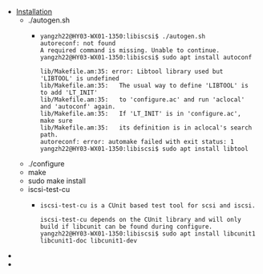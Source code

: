 - [Installation](https://github.com/gostor/libiscsi)
	- ./autogen.sh
		- ```
		  yangzh22@HY03-WX01-1350:libiscsi$ ./autogen.sh
		  autoreconf: not found
		  A required command is missing. Unable to continue.
		  yangzh22@HY03-WX01-1350:libiscsi$ sudo apt install autoconf
		  
		  lib/Makefile.am:35: error: Libtool library used but 'LIBTOOL' is undefined
		  lib/Makefile.am:35:   The usual way to define 'LIBTOOL' is to add 'LT_INIT'
		  lib/Makefile.am:35:   to 'configure.ac' and run 'aclocal' and 'autoconf' again.
		  lib/Makefile.am:35:   If 'LT_INIT' is in 'configure.ac', make sure
		  lib/Makefile.am:35:   its definition is in aclocal's search path.
		  autoreconf: error: automake failed with exit status: 1
		  yangzh22@HY03-WX01-1350:libiscsi$ sudo apt install libtool
		  ```
	- ./configure
	- make
	- sudo make install
	- iscsi-test-cu
		- ```
		  iscsi-test-cu is a CUnit based test tool for scsi and iscsi.
		  
		  iscsi-test-cu depends on the CUnit library and will only build if libcunit can be found during configure.
		  yangzh22@HY03-WX01-1350:libiscsi$ sudo apt install libcunit1 libcunit1-doc libcunit1-dev
		  ```
-
-